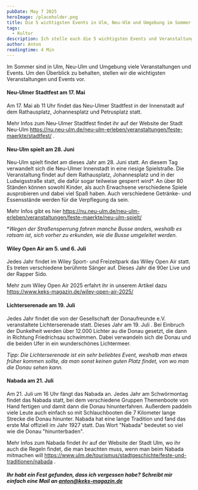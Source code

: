 ```yaml
---
pubDate: May 7 2025
heroImage: /placeholder.png
title: Die 5 wichtigsten Events in Ulm, Neu-Ulm und Umgebung im Sommer 2025
tags:
  - Kultur
description: Ich stelle euch die 5 wichtigsten Events und Veranstaltungen in Ulm, Neu-Ulm und Umgebung im Sommer 2025
author: Anton
readingtime: 4 Min
---
```

Im Sommer sind in Ulm, Neu-Ulm und Umgebung viele Veranstaltungen und Events. Um den Überblick zu behalten, stellen wir die wichtigsten Veranstaltungen und Events vor. 

#### Neu-Ulmer Stadtfest am 17. Mai 
Am 17. Mai ab 11 Uhr findet das Neu-Ulmer Stadtfest in der Innenstadt auf dem Rathausplatz, Johannesplatz und Petrusplatz statt. 

Mehr Infos zum Neu-Ulmer Stadtfest findet ihr auf der Website der Stadt Neu-Ulm https://nu.neu-ulm.de/neu-ulm-erleben/veranstaltungen/feste-maerkte/stadtfest/ .

#### Neu-Ulm spielt am 28. Juni 
Neu-Ulm spielt findet am dieses Jahr am 28. Juni statt. An diesem Tag verwandelt sich die Neu-Ulmer Innenstadt in eine riesige Spielstraße. Die Veranstaltung findet auf dem Rathausplatz, Johannesplatz und in der Ludwigsstraße statt, die dafür sogar teilweise gesperrt wird*. An über 80 Ständen können sowohl Kinder, als auch Erwachsene verschiedene Spiele ausprobieren und dabei viel Spaß haben. 
Auch verschiedene Getränke- und Essensstände werden für die Verpflegung da sein. 

Mehr Infos gibt es hier https://nu.neu-ulm.de/neu-ulm-erleben/veranstaltungen/feste-maerkte/neu-ulm-spielt/

**Wegen der Straßensperrung fahren manche Busse anders, weshalb es ratsam ist, sich vorher zu erkunden, wie die Busse umgeleitet werden.* 

#### Wiley Open Air am 5. und 6. Juli
Jedes Jahr findet im Wiley Sport- und Freizeitpark das Wiley Open Air statt. Es treten verschiedene berühmte Sänger auf. Dieses Jahr die 90er Live und der Rapper Sido. 

Mehr zum Wiley Open Air 2025 erfahrt ihr in unserem Artikel dazu https://www.keks-magazin.de/wiley-open-air-2025/

#### Lichterserenade am 19. Juli 
Jedes Jahr findet die von der Gesellschaft der Donaufreunde e.V. veranstaltete Lichterserenade statt. Dieses Jahr am 19. Juli . 
Bei Einbruch der Dunkelheit werden über 12.000 Lichter au die Donau gesetzt, die dann in Richtung Friedrichsau schwimmen. Dabei verwandeln sich die Donau und die beiden Ufer in ein wunderschönes Lichtermeer. 

*Tipp: Die Lichterserenade ist ein sehr beliebtes Event, weshalb man etwas früher kommen sollte, da man sonst keinen guten Platz findet, von wo man die Donau sehen kann.* 

#### Nabada am 21. Juli
Am 21. Juli um 16 Uhr fängt das Nabada an. Jedes Jahr am Schwörmontag findet das Nabada statt, bei dem verschiedene Gruppen Themenboote von Hand fertigen und damit dann die Donau hinunterfahren. 
Außerdem paddeln viele Leute auch einfach so mit Schlauchbooten die 7 Kilometer lange Strecke die Donau hinunter. 
Nabada hat eine lange Tradition und fand das erste Mal offiziell im Jahr 1927 statt. Das Wort "Nabada" bedeutet so viel wie die Donau "hinunterbaden". 

Mehr Infos zum Nabada findet ihr auf der Website der Stadt Ulm, wo ihr auch die Regeln findet, die man beachten muss, wenn man beim Nabada mitmachen will https://www.ulm.de/tourismus/stadtgeschichte/feste-und-traditionen/nabada .


##### Ihr habt ein Fest gefunden, dass ich vergessen habe? Schreibt mir einfach eine Mail an anton@keks-magazin.de






